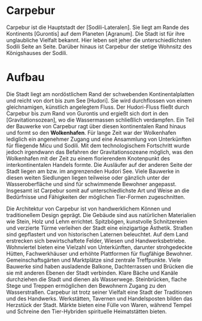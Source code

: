 
# Carpebur

Carpebur ist die Hauptstadt der [Sodili-Lateralen]. Sie liegt am Rande des Kontinents [Gurontis] auf dem Planeten [Agranum]. Die Stadt ist für ihre unglaubliche Vielfalt bekannt. Hier leben seit jeher die unterschiedlichsten Sodili Seite an Seite. Darüber hinaus ist Carpebur der stetige Wohnsitz des Königshauses der Sodili. 

# Aufbau

Die Stadt liegt am nordöstlichem Rand der schwebenden Kontinentalplatten und reicht von dort bis zum See [Hudori]. Sie wird durchflossen von einem gleichnamigen, künstlich angelegtem Fluss. Der Hudori-Fluss fließt durch Carpebur bis zum Rand von Gurontis und ergießt sich dort in den [Gravitationsozean], wo die Wassermassen schließlich verdampfen. Ein Teil der Bauwerke von Carpebur ragt über diesen kontinentalen Rand hinaus und formt so den **Wolkenhafen**. Für lange Zeit war der Wolkenhafen lediglich ein angenehmer Zugang und eine Ansammlung von Unterkünften für fliegende Micu und Sodili. Mit dem technologischem Fortschritt wurde jedoch irgendwann das Befahren der Gravitationsozeane möglich, was den Wolkenhafen mit der Zeit zu einem florierendem Knotenpunkt des interkontinentalen Handels formte.
Die Ausläufer auf der anderen Seite der Stadt liegen am bzw. im angrenzenden Hudori See. Viele Bauwerke in diesen weiten Siedlungen liegen teilweise oder gänzlich unter der Wasseroberfläche und sind für schwimmende Bewohner angepasst. Insgesamt ist Carpebur somit auf unterschiedlichste Art und Weise an die Bedürfnisse und Fähigkeiten der möglichen Tier-Formen zugeschnitten. 

Die Architektur von Carpebur ist von handwerklichem Können und traditionellem Design geprägt. Die Gebäude sind aus natürlichen Materialien wie Stein, Holz und Lehm errichtet. Spitzbögen, kunstvolle Schnitzereien und verzierte Türme verleihen der Stadt eine einzigartige Ästhetik. Straßen sind gepflastert und von historischen Laternen beleuchtet. Auf dem Land erstrecken sich bewirtschaftete Felder, Wiesen und Handwerksbetriebe. Wohnviertel bieten eine Vielzahl von Unterkünften, darunter strohgedeckte Hütten, Fachwerkhäuser und erhöhte Plattformen für flugfähige Bewohner. Gemeinschaftsgärten und Marktplätze sind zentrale Treffpunkte. Viele Bauwerke sind haben ausladende Balkone, Dachterrassen und Brücken die sie mit anderen Ebenen der Stadt verbinden. Klare Bäche und Kanäle durchziehen die Stadt und dienen als Wasserwege. Steinbrücken, flache Stege und Treppen ermöglichen den Bewohnern Zugang zu den Wasserstraßen. Carpebur ist trotz seiner Vielfalt eine Stadt der Traditionen und des Handwerks. Werkstätten, Tavernen und Handelsposten bilden das Herzstück der Stadt. Märkte bieten eine Fülle von Waren, während Tempel und Schreine den Tier-Hybriden spirituelle Heimatstätten bieten.